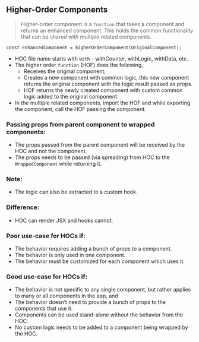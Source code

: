 ## Higher-Order Components

> Higher-order component is a `function` that takes a component and returns an enhanced component. This holds the common functionality that can be shared with multiple related components.

`const EnhancedComponent = higherOrderComponent(OriginalComponent);`

-   HOC file name starts with `with` - withCounter, withLogic, withData, etc.
-   The higher order `function` (HOF) does the following,
    -   Receives the original component,
    -   Creates a new component with common logic, this new component returns the original component with the logic result passed as props.
    -   HOF returns the newly created component with custom common logic added to the original component.
-   In the multiple related components, import the HOF and while exporting the component, call the HOF passing the component.

### Passing props from parent component to wrapped components:

-   The props passed from the parent component will be received by the HOC and not the component.
-   The props needs to be passed (via spreading) from HOC to the `WrappedComponent` while returning it.

### Note:

-   The logic can also be extracted to a custom hook.

### Difference:

-   HOC can render JSX and hooks cannot.

### Poor use-case for HOCs if:

-   The behavior requires adding a bunch of props to a component.
-   The behavior is only used in one component.
-   The behavior must be customized for each component which uses it.

### Good use-case for HOCs if:

-   The behavior is not specific to any single component, but rather applies to many or all components in the app, and
-   The behavior doesn’t need to provide a bunch of props to the components that use it.
-   Components can be used stand-alone without the behavior from the HOC.
-   No custom logic needs to be added to a component being wrapped by the HOC.
